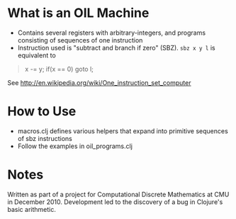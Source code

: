 What is an OIL Machine
======================

 - Contains several registers with arbitrary-integers, and programs consisting of sequences of one instruction
 - Instruction used is "subtract and branch if zero" (SBZ). `sbz x y l` is equivalent to

> x -= y;
> if(x == 0)
>    goto l;

See http://en.wikipedia.org/wiki/One_instruction_set_computer

How to Use
==========

 - macros.clj defines various helpers that expand into primitive sequences of sbz instructions
 - Follow the examples in oil_programs.clj

Notes
=====

Written as part of a project for Computational Discrete Mathematics
at CMU in December 2010. Development led to the discovery of a bug in Clojure's basic arithmetic.